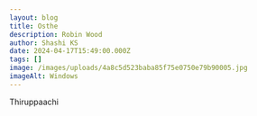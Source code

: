 ```yaml
---
layout: blog
title: Osthe
description: Robin Wood
author: Shashi KS
date: 2024-04-17T15:49:00.000Z
tags: []
image: /images/uploads/4a8c5d523baba85f75e0750e79b90005.jpg
imageAlt: Windows
---
```

Thiruppaachi
